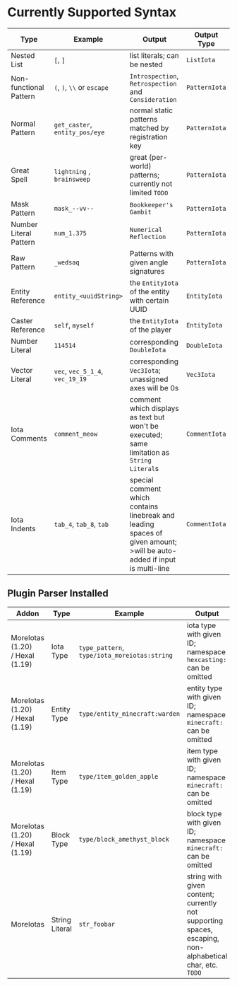 # Currently Supported Syntax

| Type                   | Example                         | Output                                                                                                                     | Output Type   |
|------------------------|---------------------------------|----------------------------------------------------------------------------------------------------------------------------|---------------|
| Nested List            | `[`, `]`                        | list literals; can be nested                                                                                               | `ListIota`    |
| Non-functional Pattern | `(`, `)`, `\\` or `escape`      | `Introspection`, `Retrospection` and `Consideration`                                                                       | `PatternIota` |
| Normal Pattern         | `get_caster`, `entity_pos/eye`  | normal static patterns matched by registration key                                                                         | `PatternIota` |
| Great Spell            | `lightning` , `brainsweep`      | great (per-world) patterns; currently not limited `TODO`                                                                   | `PatternIota` |
| Mask Pattern           | `mask_--vv--`                   | `Bookkeeper's Gambit`                                                                                                      | `PatternIota` |
| Number Literal Pattern | `num_1.375`                     | `Numerical Reflection`                                                                                                     | `PatternIota` |
| Raw Pattern            | `_wedsaq`                       | Patterns with given angle signatures                                                                                       | `PatternIota` |
| Entity Reference       | `entity_<uuidString>`           | the `EntityIota` of the entity with certain UUID                                                                           | `EntityIota`  |
| Caster Reference       | `self`, `myself`                | the `EntityIota` of the player                                                                                             | `EntityIota`  |
| Number Literal         | `114514`                        | corresponding `DoubleIota`                                                                                                 | `DoubleIota`  |
| Vector Literal         | `vec`, `vec_5_1_4`, `vec_19_19` | corresponding `Vec3Iota`; unassigned axes will be 0s                                                                       | `Vec3Iota`    |
| Iota Comments          | `comment_meow`                  | comment which displays as text but won't be executed; same limitation as `String Literal`s                                 | `CommentIota` |
| Iota Indents           | `tab_4`, `tab_8`, `tab`         | special comment which contains linebreak and leading spaces of given amount;<br>>will be auto-added if input is multi-line | `CommentIota` |

## Plugin Parser Installed

| Addon                              | Type           | Example                                      | Output                                                                                                   | Output Type      |
|------------------------------------|----------------|----------------------------------------------|----------------------------------------------------------------------------------------------------------|------------------|
| MoreIotas (1.20)<br>/ Hexal (1.19) | Iota Type      | `type_pattern`, `type/iota_moreiotas:string` | iota type with given ID; namespace `hexcasting:` can be omitted                                          | `IotaTypeIota`   |
| MoreIotas (1.20)<br>/ Hexal (1.19) | Entity Type    | `type/entity_minecraft:warden`               | entity type with given ID; namespace `minecraft:` can be omitted                                         | `EntityTypeIota` |
| MoreIotas (1.20)<br>/ Hexal (1.19) | Item Type      | `type/item_golden_apple`                     | item type with given ID; namespace `minecraft:` can be omitted                                           | `ItemTypeIota`   |
| MoreIotas (1.20)<br>/ Hexal (1.19) | Block Type     | `type/block_amethyst_block`                  | block type with given ID; namespace `minecraft:` can be omitted                                          | `ItemTypeIota`   |
| MoreIotas                          | String Literal | `str_foobar`                                 | string with given content; currently not supporting spaces, escaping, non-alphabetical char, etc. `TODO` | `StringIota`     |